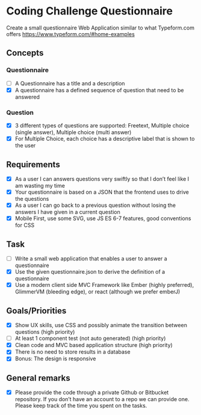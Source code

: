 # Coding Challenge Questionnaire

Create a small questionnaire Web Application similar to what Typeform.com offers https://www.typeform.com/#home-examples

## Concepts

### Questionnaire
- [ ] A Questionnaire has a title and a description
- [x] A questionnaire has a defined sequence of question that need to be answered

### Question
- [x] 3 different types of questions are supported: Freetext, Multiple choice (single answer), Multiple
choice (multi answer)
- [x] For Multiple Choice, each choice has a descriptive label that is shown to the user

## Requirements
- [x] As a user I can answers questions very swiftly so that I don’t feel like I am wasting my time
- [x] Your questionnaire is based on a JSON that the frontend uses to drive the questions
- [x] As a user I can go back to a previous question without losing the answers I have given in a current
question
- [x] Mobile First, use some SVG, use JS ES 6-7 features, good conventions for CSS

## Task
- [ ] Write a small web application that enables a user to answer a questionnaire
- [x] Use the given questionnaire.json to derive the definition of a questionnaire
- [x] Use a modern client side MVC Framework like Ember (highly preferred), GlimmerVM (bleeding edge), or
react (although we prefer emberJ)

## Goals/Priorities
- [x] Show UX skills, use CSS and possibly animate the transition between questions (high priority)
- [ ] At least 1 component test (not auto generated) (high priority)
- [x] Clean code and MVC based application structure (high priority)
- [x] There is no need to store results in a database
- [x] Bonus: The design is responsive

## General remarks
- [x] Please provide the code through a private Github or Bitbucket repository. If you don’t have an account to a repo we can provide one. Please keep track of the time you spent on the tasks.
